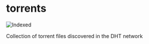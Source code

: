 torrents 
========
![Indexed](https://img.shields.io/badge/indexed-81781-blue)

Collection of torrent files discovered in the DHT network
